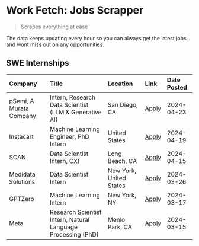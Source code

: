 # Work Fetch: Jobs Scrapper
> Scrapes everything at ease

The data keeps updating every hour so you can always get the latest jobs and wont miss out on any opportunities.

## SWE Internships
<!--START_SECTION:workfetch-->
| Company                 | Title                                                        | Location                | Link                                                                                                                                                                                                                                                                       | Date Posted   |
|:------------------------|:-------------------------------------------------------------|:------------------------|:---------------------------------------------------------------------------------------------------------------------------------------------------------------------------------------------------------------------------------------------------------------------------|:--------------|
| pSemi, A Murata Company | Intern, Research Data Scientist (LLM & Generative AI)        | San Diego, CA           | [Apply](https://www.linkedin.com/jobs/view/intern-research-data-scientist-llm-generative-ai-at-psemi-a-murata-company-3887074168?position=4&pageNum=0&refId=UVjGZkmoDggMNI62Odhhmg%3D%3D&trackingId=6WWqUuGW5j8xJ0QlU9JetQ%3D%3D&trk=public_jobs_jserp-result_search-card) | 2024-04-23    |
| Instacart               | Machine Learning Engineer, PhD Intern                        | United States           | [Apply](https://www.linkedin.com/jobs/view/machine-learning-engineer-phd-intern-at-instacart-3901991739?position=2&pageNum=0&refId=UVjGZkmoDggMNI62Odhhmg%3D%3D&trackingId=aohCIBpHaVMqpU4oQDcU4g%3D%3D&trk=public_jobs_jserp-result_search-card)                          | 2024-04-19    |
| SCAN                    | Data Scientist Intern, CXI                                   | Long Beach, CA          | [Apply](https://www.linkedin.com/jobs/view/data-scientist-intern-cxi-at-scan-3899690492?position=9&pageNum=0&refId=UVjGZkmoDggMNI62Odhhmg%3D%3D&trackingId=nSjlrxXFhfV2QNWAeUqTKQ%3D%3D&trk=public_jobs_jserp-result_search-card)                                          | 2024-04-15    |
| Medidata Solutions      | Data Scientist Intern                                        | New York, United States | [Apply](https://www.linkedin.com/jobs/view/data-scientist-intern-at-medidata-solutions-3810253704?position=8&pageNum=0&refId=UVjGZkmoDggMNI62Odhhmg%3D%3D&trackingId=bTdNyTt3HYjgM2G3fmQw7g%3D%3D&trk=public_jobs_jserp-result_search-card)                                | 2024-03-26    |
| GPTZero                 | Machine Learning Intern                                      | New York, NY            | [Apply](https://www.linkedin.com/jobs/view/machine-learning-intern-at-gptzero-3860723963?position=7&pageNum=0&refId=UVjGZkmoDggMNI62Odhhmg%3D%3D&trackingId=8%2BsHyWyKMsabqvI69juRlg%3D%3D&trk=public_jobs_jserp-result_search-card)                                       | 2024-03-17    |
| Meta                    | Research Scientist Intern, Natural Language Processing (PhD) | Menlo Park, CA          | [Apply](https://www.linkedin.com/jobs/view/research-scientist-intern-natural-language-processing-phd-at-meta-3858718375?position=10&pageNum=0&refId=UVjGZkmoDggMNI62Odhhmg%3D%3D&trackingId=%2BuaS6tgpip5Cl627bA28JQ%3D%3D&trk=public_jobs_jserp-result_search-card)       | 2024-03-15    |
<!--END_SECTION:workfetch-->

